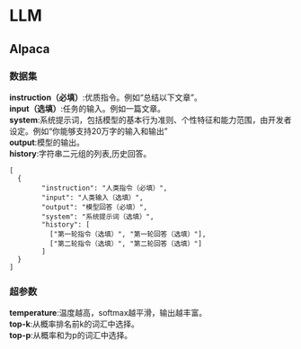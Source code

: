 # LLM
## Alpaca
### 数据集
**instruction（必填）**:优质指令。例如“总结以下文章”。  
**input（选填）**:任务的输入。例如一篇文章。  
**system**:系统提示词，包括模型的基本行为准则、个性特征和能力范围，由开发者设定。例如“你能够支持20万字的输入和输出”  
**output**:模型的输出。  
**history**:字符串二元组的列表,历史回答。  
```
[
  {
        "instruction": "人类指令（必填）",
        "input": "人类输入（选填）",
        "output": "模型回答（必填）",
        "system": "系统提示词（选填）",
        "history": [
          ["第一轮指令（选填）", "第一轮回答（选填）"],
          ["第二轮指令（选填）", "第二轮回答（选填）"]
        ]
  }
]
```
### 超参数
**temperature**:温度越高，softmax越平滑，输出越丰富。  
**top-k**:从概率排名前k的词汇中选择。  
**top-p**:从概率和为p的词汇中选择。  